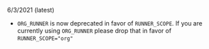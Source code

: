 6/3/2021 (latest)

 * `ORG_RUNNER` is now deprecated in favor of `RUNNER_SCOPE`. If you are currently using `ORG_RUNNER` please drop that in favor of `RUNNER_SCOPE="org"`
